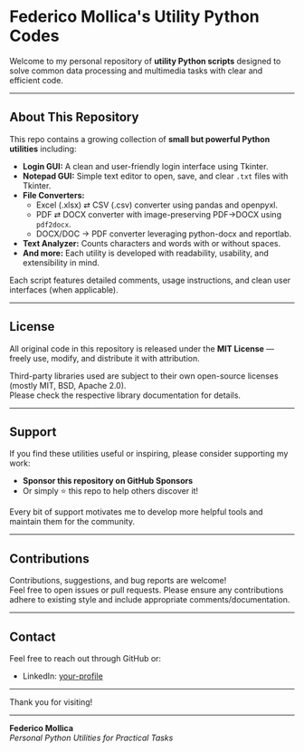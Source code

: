 # Federico Mollica's Utility Python Codes

Welcome to my personal repository of **utility Python scripts** designed to solve common data processing and multimedia tasks with clear and efficient code.

---

## About This Repository

This repo contains a growing collection of **small but powerful Python utilities** including:

- **Login GUI:** A clean and user-friendly login interface using Tkinter.  
- **Notepad GUI:** Simple text editor to open, save, and clear `.txt` files with Tkinter.  
- **File Converters:**  
  - Excel (.xlsx) ⇄ CSV (.csv) converter using pandas and openpyxl.  
  - PDF ⇄ DOCX converter with image-preserving PDF→DOCX using `pdf2docx`.  
  - DOCX/DOC → PDF converter leveraging python-docx and reportlab.    
- **Text Analyzer:** Counts characters and words with or without spaces.  
- **And more:** Each utility is developed with readability, usability, and extensibility in mind.

Each script features detailed comments, usage instructions, and clean user interfaces (when applicable).

---

## License

All original code in this repository is released under the **MIT License** — freely use, modify, and distribute it with attribution.

Third-party libraries used are subject to their own open-source licenses (mostly MIT, BSD, Apache 2.0).  
Please check the respective library documentation for details.

---

## Support

If you find these utilities useful or inspiring, please consider supporting my work:

- **Sponsor this repository on GitHub Sponsors**  
- Or simply ⭐ this repo to help others discover it!

Every bit of support motivates me to develop more helpful tools and maintain them for the community.

---

## Contributions

Contributions, suggestions, and bug reports are welcome!  
Feel free to open issues or pull requests. Please ensure any contributions adhere to existing style and include appropriate comments/documentation.

---

## Contact

Feel free to reach out through GitHub or:

- LinkedIn: [your-profile](https://linkedin.com/in/yourprofile)  

---

Thank you for visiting!

---

**Federico Mollica**  
*Personal Python Utilities for Practical Tasks*
